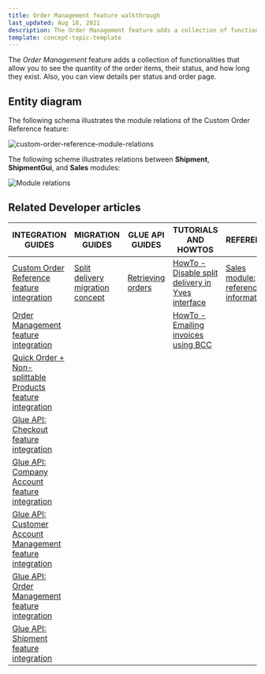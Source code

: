```yaml
---
title: Order Management feature walkthrough
last_updated: Aug 18, 2021
description: The Order Management feature adds a collection of functionalities that allow you to see the quantity of the order items, their status, and how long they exist.
template: concept-topic-template
---
```


The _Order Management_ feature adds a collection of functionalities that allow you to see the quantity of the order items, their status, and how long they exist. Also, you can view details per status and order page.

<!--
To learn more about the feature and to find out how end users use it, see [Order Management](https://documentation.spryker.com/docs/order-management) for business users.
-->

## Entity diagram

The following schema illustrates the module relations of the Custom Order Reference feature:

<div class="width-100">

![custom-order-reference-module-relations](https://confluence-connect.gliffy.net/embed/image/48319fea-1661-457f-9b4f-b8029dea8e70.png?utm_medium=live&utm_source=custom)

</div>

The following scheme illustrates relations between **Shipment**, **ShipmentGui**, and **Sales** modules:

<div class="width-100">

![Module relations](https://spryker.s3.eu-central-1.amazonaws.com/docs/Features/Order+Management/Split+Delivery/split-delivery-module-relations.png)

</div>

## Related Developer articles

| INTEGRATION GUIDES | MIGRATION GUIDES | GLUE API GUIDES | TUTORIALS AND HOWTOS | REFERENCES |
|---|---|---|---|---|
| [Custom Order Reference feature integration](/docs/scos/dev/migration-and-integration/{{page.version}}/feature-integration-guides/custom-order-reference-feature-integration.html) | [Split delivery migration concept](/docs/scos/dev/migration-and-integration/{{page.version}}/migration-concepts/split-delivery-migration-concept.html) | [Retrieving orders](/docs/scos/dev/glue-api-guides/{{page.version}}/retrieving-orders.html) | [HowTo - Disable split delivery in Yves interface](/docs/scos/dev/tutorials-and-howtos/{{page.version}}/howtos/feature-howtos/howto-disable-split-delivery-in-yves-interface.html) | [Sales module: reference information](/docs/scos/dev/feature-walkthroughs/{{page.version}}/order-management-feature-walkthrough/sales-module-reference-information.html) |
| [Order Management feature integration](/docs/scos/dev/migration-and-integration/{{page.version}}/feature-integration-guides/order-management-feature-integration.html) |  |  | [HowTo - Emailing invoices using BCC](/docs/scos/dev/tutorials-and-howtos/{{page.version}}/howtos/feature-howtos/howto-emailing-invoices-using-bcc.html) |  |
| [Quick Order + Non-splittable Products feature integration](/docs/scos/dev/migration-and-integration/{{page.version}}/feature-integration-guides/quick-order-non-splittable-products-feature-integration.html) |  |  |  |  |
| [Glue API: Checkout feature integration](/docs/scos/dev/migration-and-integration/{{page.version}}/feature-integration-guides/glue-api/glue-api-checkout-feature-integration.html) |  |  |  |  |
|[ Glue API: Company Account feature integration](/docs/scos/dev/migration-and-integration/{{page.version}}/feature-integration-guides/glue-api/glue-api-company-account-feature-integration.html) |  |  |  |  |
| [Glue API: Customer Account Management feature integration](/docs/scos/dev/migration-and-integration/{{page.version}}/feature-integration-guides/glue-api/glue-api-customer-account-management-feature-integration.html) |  |  |  |  |
| [Glue API: Order Management feature integration](/docs/scos/dev/migration-and-integration/{{page.version}}/feature-integration-guides/glue-api/glue-api-order-management-feature-integration.html) |  |  |  |  |
| [Glue API: Shipment feature integration](/docs/scos/dev/migration-and-integration/{{page.version}}/feature-integration-guides/glue-api/glue-api-shipment-feature-integration.html) |  |  |  |  |
